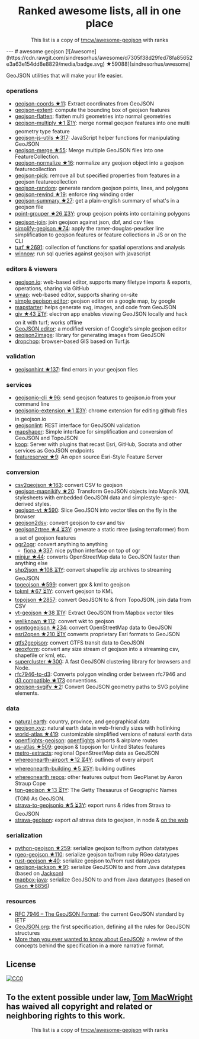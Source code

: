 <h1 align="center">
Ranked awesome lists, all in one place
</h1>
<p align="center">
	This list is a copy of <a href="tmcw/awesome-geojson">tmcw/awesome-geojson</a> with ranks
</p>
---
# awesome geojson [![Awesome](https://cdn.rawgit.com/sindresorhus/awesome/d7305f38d29fed78fa85652e3a63e154dd8e8829/media/badge.svg) ★59088](sindresorhus/awesome)

GeoJSON utilities that will make your life easier.

### operations

* [geojson-coords ★11](mapbox/geojson-coords): Extract coordinates from GeoJSON
* [geojson-extent](https://www.npmjs.com/package/geojson-extent): compute the bounding box of geojson features
* [geojson-flatten](https://github.com/tmcw/geojson-flatten): flatten multi geometries into normal geometries
* [geojson-multiply ★1 ⏳1Y](haoliangyu/geojson-multiply):  merge normal geojson features into one multi geometry type feature
* [geojson-js-utils ★317](maxogden/geojson-js-utils): JavaScript helper functions for manipulating GeoJSON
* [geojson-merge ★55](mapbox/geojson-merge): Merge multiple GeoJSON files into one FeatureCollection.
* [geojson-normalize ★16](mapbox/geojson-normalize): normalize any geojson object into a geojson featurecollection
* [geojson-pick](https://www.npmjs.com/package/geojson-pick): remove all but specified properties from features in a geojson featurecollection
* [geojson-random](https://github.com/tmcw/geojson-random): generate random geojson points, lines, and polygons
* [geojson-rewind ★19](mapbox/geojson-rewind): enforce ring winding order
* [geojson-summary ★27](mapbox/geojson-summary): get a plain-english summary of what's in a geojson file
* [point-grouper ★26 ⏳3Y](substack/point-grouper): group geojson points into containing polygons
* [geojson-join](https://github.com/tmcw/geojson-join): join geojson against json, dbf, and csv files
* [simplify-geojson ★74](maxogden/simplify-geojson): apply the ramer-douglas-peucker line simplification to geojson features or feature collections in JS or on the CLI
* [turf ★2691](Turfjs/turf): collection of functions for spatial operations and analysis
* [winnow](https://github.com/dmfenton/winnow): run sql queries against geojson with javascript

### editors & viewers

* [geojson.io](http://geojson.io/): web-based editor, supports many filetype imports & exports, operations, sharing via GitHub
* [umap](http://umap.openstreetmap.fr/en/): web-based editor, supports sharing on-site
* [simple geojson editor](https://google-developers.appspot.com/maps/documentation/utils/geojson/): geojson editor on a google map, by google
* [mapstarter](http://mapstarter.com/): helps generate svg, images, and code from GeoJSON
* [gjv ★43 ⏳1Y](anandthakker/gjv): electron app enables viewing GeoJSON locally and hack on it with turf; works offline
* [GeoJSON editor](https://tomscholz.github.io/geojson-editor/): a modified version of Google's simple geojson editor
* [geojson2image](https://github.com/brycejohnston/geojson2image): library for generating images from GeoJSON
* [dropchop](http://dropchop.io/): browser-based GIS based on Turf.js

### validation

* [geojsonhint ★137](mapbox/geojsonhint): find errors in your geojson files

### services

* [geojsonio-cli ★96](mapbox/geojsonio-cli): send geojson features to geojson.io from your command line
* [geojsonio-extension ★1 ⏳3Y](mapbox/geojsonio-extension): chrome extension for editing github files in geojson.io
* [geojsonlint](http://geojsonlint.com/): REST interface for GeoJSON validation
* [mapshaper](http://mapshaper.org/): Simple interface for simplification and conversion of GeoJSON and TopoJSON
* [koop](https://koopjs.github.io): Server with plugins that recast Esri, GitHub, Socrata and other services as GeoJSON endpoints
* [featureserver ★9](featureserver/featureserver): An open source Esri-Style Feature Server

### conversion

* [csv2geojson ★163](mapbox/csv2geojson): convert CSV to geojson
* [geojson-mapnikify ★20](mapbox/geojson-mapnikify): Transform GeoJSON objects into Mapnik XML stylesheets with embedded GeoJSON data and simplestyle-spec-derived styles.
* [geojson-vt ★590](mapbox/geojson-vt): Slice GeoJSON into vector tiles on the fly in the browser
* [geojson2dsv](https://github.com/tmcw/geojson2dsv): convert geojson to csv and tsv
* [geojson2rtree ★4 ⏳3Y](maxogden/geojson2rtree): generate a static rtree (using terraformer) from a set of geojson features
* [ogr2ogr](http://www.gdal.org/ogr2ogr.html): convert anything to anything
  * [fiona ★337](toblerity/fiona): nice python interface on top of ogr
* [minjur ★44](mapbox/minjur): converts OpenStreetMap data to GeoJSON faster than anything else
* [shp2json ★108 ⏳1Y](substack/shp2json): convert shapefile zip archives to streaming GeoJSON
* [togeojson ★599](mapbox/togeojson): convert gpx & kml to geojson
* [tokml ★67 ⏳1Y](mapbox/tokml): convert geojson to KML
* [topojson ★2857](topojson/topojson): convert GeoJSON to & from TopoJSON, join data from CSV
* [vt-geojson ★38 ⏳1Y](developmentseed/vt-geojson): Extract GeoJSON from Mapbox vector tiles
* [wellknown ★112](mapbox/wellknown): convert wkt to geojson
* [osmtogeojson ★234](tyrasd/osmtogeojson): convert OpenStreetMap data to GeoJSON
* [esri2open ★210 ⏳1Y](project-open-data/esri2open) converts proprietary Esri formats to GeoJSON
* [gtfs2geojson](https://github.com/tmcw/gtfs2geojson): convert GTFS transit data to GeoJSON
* [geoxform](https://github.com/koopjs/geoxform): convert any size stream of geojson into a streaming csv, shapefile or kml, etc.
* [supercluster ★300](mapbox/supercluster): A fast GeoJSON clustering library for browsers and Node.
* [rfc7946-to-d3](https://github.com/tyrasd/rfc7946-to-d3): Converts polygon winding order between rfc7946 and [d3 compatible ★173](d3/d3-geo#d3-geo) conventions.
* [geojson-svgify ★2](juliuste/geojson-svgify): Convert GeoJSON geometry paths to SVG polyline elements.

### data

* [natural earth](http://www.naturalearthdata.com/): country, province, and geographical data
* [geojson.xyz](http://geojson.xyz/): natural earth data in web-friendly sizes with hotlinking
* [world-atlas ★419](topojson/world-atlas): customizable simplified versions of natural earth data
* [openflights-geojson](https://github.com/tmcw/openflights-geojson): [openflights](http://openflights.org/) airports & airplane routes
* [us-atlas ★509](topojson/us-atlas): geojson & topojson for United States features
* [metro-extracts](https://mapzen.com/data/metro-extracts/): regional OpenStreetMap data as GeoJSON
* [whereonearth-airport ★12 ⏳4Y](straup/whereonearth-airport): outlines of every airport
* [whereonearth-building ★5 ⏳5Y](straup/whereonearth-building): building outlines
* [whereonearth repos](https://github.com/search?q=user%3Astraup+whereonearth): other features output from GeoPlanet by Aaron Straup Cope
* [tgn-geojson ★13 ⏳1Y](straup/tgn-geojson): The Getty Thesaurus of Geographic Names (TGN) As GeoJSON.
* [strava-to-geojsonio ★5 ⏳3Y](taketime/strava-to-geojsonio): export runs & rides from Strava to GeoJSON
* [strava-geojson](https://github.com/tmcw/strava-geojson): export _all_ strava data to geojson, in node & [on the web](http://www.macwright.org/strava-geojson/)

### serialization

* [python-geojson ★259](frewsxcv/python-geojson): serialize geojson to/from python datatypes
* [rgeo-geojson ★110](rgeo/rgeo-geojson): serialize geojson to/from ruby RGeo datatypes
* [rust-geojson ★40](georust/rust-geojson): serialize geojson to/from rust datatypes
* [geojson-jackson ★91](opendatalab-de/geojson-jackson): serialize GeoJSON to and from Java datatypes (based on [Jackson](http://wiki.fasterxml.com/JacksonHome))
* [mapbox-java](https://github.com/mapbox/mapbox-java): serialize GeoJSON to and from Java datatypes (based on [Gson ★8856](google/gson))

### resources

* [RFC 7946 – The GeoJSON Format](https://tools.ietf.org/html/rfc7946): the current GeoJSON standard by IETF
* [GeoJSON.org](http://geojson.org/): the first specification, defining all the rules for GeoJSON structures
* [More than you ever wanted to know about GeoJSON](http://www.macwright.org/2015/03/23/geojson-second-bite.html): a review of the concepts behind the specification in a more narrative format.

## License

[![CC0](https://licensebuttons.net/p/zero/1.0/88x31.png)](https://creativecommons.org/publicdomain/zero/1.0/ )

To the extent possible under law, [Tom MacWright](http://www.macwright.org) has waived all copyright and related or neighboring rights to this work.
---
<p align="center">
	This list is a copy of <a href="tmcw/awesome-geojson">tmcw/awesome-geojson</a> with ranks
</p>
